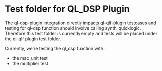 # Test folder for QL_DSP Plugin

The ql-dsp-plugin integration directly impacts ql-qlf-plugin testcases 
and testing for ql-dsp function should involve calling synth_quicklogic. 
Therefore this test folder is currently empty and tests will be placed 
under the ql-qlf plugin test folder.

Currently, we're testing the ql_dsp function with :
* the mac_unit test
* the multiplier test
